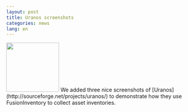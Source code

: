 ```yaml
---
layout: post
title: Uranos screenshots
categories: news
lang: en
---
```


<img class="alignnone size-full wp-image-420" title="Uranos" src="/news_docs/unattended-gui.jpg" alt="" width="140" height="130" />
We added three nice screenshots of [Uranos](http://sourceforge.net/projects/uranos/) to  demonstrate how they use FusionInventory to collect asset inventories.
